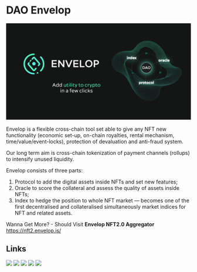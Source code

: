 # DAO Envelop

<img src="https://raw.githubusercontent.com/dao-envelop/.github/main/profile/envelop-profile.jpg">

Envelop is a flexible cross-chain tool set able to give any NFT new functionality (economic set-up, on-chain royalties, rental mechanism, time/value/event-locks), protection of devaluation and anti-fraud system. 

Our long term aim is cross-chain tokenization of payment channels (rollups) to intensify unused liquidity.

Envelop consists of three parts:
1) Protocol to add the digital assets inside NFTs and set new features;
2) Oracle to score the collateral and assess the quality of assets inside NFTs;
3) Index to hedge the position to whole NFT market — becomes one of the first decentralised and collateralised simultaneously market indices for NFT and related assets.  


Wanna Get More?  - Should Visit **Envelop NFT2.0 Aggregator**  https://nft2.envelop.is/ 

## Links

[![](https://img.shields.io/badge/Twitter-1DA1F2?style=for-the-badge&logo=medium&logoColor=white)](https://twitter.com/Envelop_project)
[![](https://img.shields.io/badge/Discord-7289DA?style=for-the-badge&logo=medium&logoColor=white)](https://discord.gg/gtYcjqq76f)
[![](https://img.shields.io/badge/Facebook-1877F2?style=for-the-badge&logo=medium&logoColor=white)](https://www.facebook.com/daoenvelop)
[![](https://img.shields.io/badge/LinkedIn-0077B5?style=for-the-badge&logo=medium&logoColor=white)](https://www.linkedin.com/company/niftsy)
[![](https://img.shields.io/badge/Telegram-1DA1F2?style=for-the-badge&logo=medium&logoColor=white)](https://t.me/envelop_en)